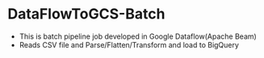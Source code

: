 # DataFlowToGCS-Batch
  - This is batch pipeline job developed in Google Dataflow(Apache Beam)
  - Reads CSV file and Parse/Flatten/Transform  and load to BigQuery

